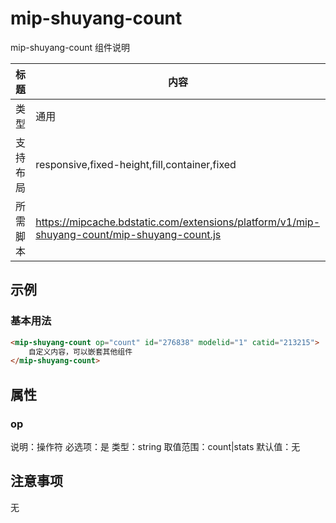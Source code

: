 # mip-shuyang-count

mip-shuyang-count 组件说明

标题|内容
----|----
类型|通用
支持布局|responsive,fixed-height,fill,container,fixed
所需脚本|https://mipcache.bdstatic.com/extensions/platform/v1/mip-shuyang-count/mip-shuyang-count.js

## 示例

### 基本用法
```html
<mip-shuyang-count op="count" id="276838" modelid="1" catid="213215">
    自定义内容，可以嵌套其他组件
</mip-shuyang-count>
```

## 属性

### op

说明：操作符
必选项：是
类型：string
取值范围：count|stats
默认值：无

## 注意事项
无